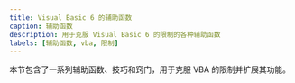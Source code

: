 ```yaml
---
title: Visual Basic 6 的辅助函数
caption: 辅助函数
description: 用于克服 Visual Basic 6 的限制的各种辅助函数
labels: [辅助函数, vba, 限制]
---
```


本节包含了一系列辅助函数、技巧和窍门，用于克服 VBA 的限制并扩展其功能。